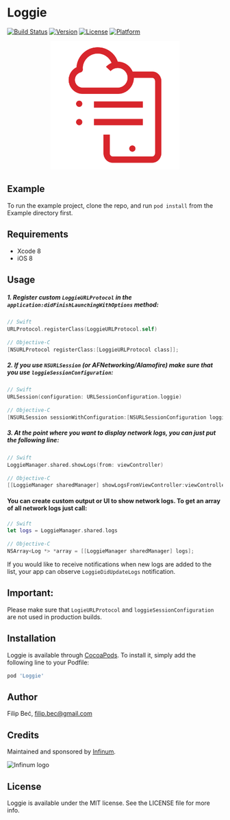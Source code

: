 # Loggie

[![Build Status](https://app.bitrise.io/app/f779303cc7c884f6/status.svg?token=9OxOU504sMcEOrzfNcbwvg&branch=master)](https://app.bitrise.io/app/f779303cc7c884f6) [![Version](https://img.shields.io/cocoapods/v/Loggie.svg?style=flat)](http://cocoapods.org/pods/Loggie) [![License](https://img.shields.io/cocoapods/l/Loggie.svg?style=flat)](http://cocoapods.org/pods/Loggie) [![Platform](https://img.shields.io/cocoapods/p/Loggie.svg?style=flat)](http://cocoapods.org/pods/Loggie)

<p align="center">
    <img src="./icon.svg" width="300" max-width="50%" alt="Loggie"/>
</p>

## Example

To run the example project, clone the repo, and run `pod install` from the Example directory first.

## Requirements

- Xcode 8
- iOS 8

## Usage

##### 1. Register custom `LoggieURLProtocol` in the `application:didFinishLaunchingWithOptions` method:

```swift
// Swift
URLProtocol.registerClass(LoggieURLProtocol.self)
```

```objective-c
// Objective-C
[NSURLProtocol registerClass:[LoggieURLProtocol class]];
```

##### 2. If you use `NSURLSession` (or AFNetworking/Alamofire) make sure that you use `loggieSessionConfiguration`:

```swift
// Swift
URLSession(configuration: URLSessionConfiguration.loggie)
```

```objective-c
// Objective-C
[NSURLSession sessionWithConfiguration:[NSURLSessionConfiguration loggieSessionConfiguration]];
```

##### 3. At the point where you want to display network logs, you can just put the following line:

```swift
// Swift
LoggieManager.shared.showLogs(from: viewController)
```

```objective-c
// Objective-C
[[LoggieManager sharedManager] showLogsFromViewController:viewController filter:nil];
```

#### You can create custom output or UI to show network logs. To get an array of all network logs just call:

```swift
// Swift
let logs = LoggieManager.shared.logs
```

```objective-c
// Objective-C
NSArray<Log *> *array = [[LoggieManager sharedManager] logs];
```

If you would like to receive notifications when new logs are added to the list, your app can observe `LoggieDidUpdateLogs` notification.

## Important:
Please make sure that `LogieURLProtocol` and `loggieSessionConfiguration` are not used in production builds.

## Installation

Loggie is available through [CocoaPods](http://cocoapods.org). To install
it, simply add the following line to your Podfile:

```ruby
pod 'Loggie'
```

## Author

Filip Beć, filip.bec@gmail.com

## Credits

Maintained and sponsored by [Infinum](http://www.infinum.co).

![Infinum logo](https://cloud.githubusercontent.com/assets/1422973/24369980/9c36b0a6-12da-11e7-898a-b711ed7ca52f.png)

## License

Loggie is available under the MIT license. See the LICENSE file for more info.
